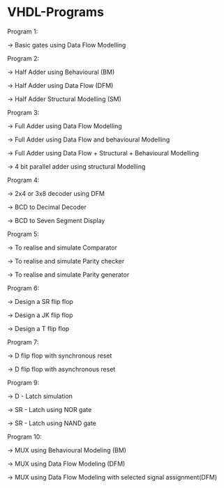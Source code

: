 # VHDL-Programs

Program 1:

->  Basic gates using Data Flow Modelling


Program 2:

->  Half Adder using Behavioural (BM)

->  Half Adder using Data Flow (DFM)

->  Half Adder Structural Modelling (SM)


Program 3:

->  Full Adder using Data Flow Modelling

->  Full Adder using Data Flow and behavioural Modelling

->  Full Adder using Data Flow + Structural + Behavioural Modelling

->  4 bit parallel adder using structural Modelling


Program 4:

->  2x4 or 3x8 decoder using DFM

->  BCD to Decimal Decoder

->  BCD to Seven Segment Display


Program 5:

->  To realise and simulate Comparator

->  To realise and simulate Parity checker

->  To realise and simulate Parity generator


Program 6:

->  Design a SR flip flop

->  Design a JK flip flop

->  Design a T flip flop


Program 7:

->  D flip flop with synchronous reset

->  D flip flop with asynchronous reset


Program 9:

->  D - Latch simulation

->  SR - Latch using NOR gate

->  SR - Latch using NAND gate


Program 10:

->  MUX using Behavioural Modeling (BM)

->  MUX using Data Flow Modeling (DFM)

->  MUX using Data Flow Modeling with selected signal assignment(DFM)